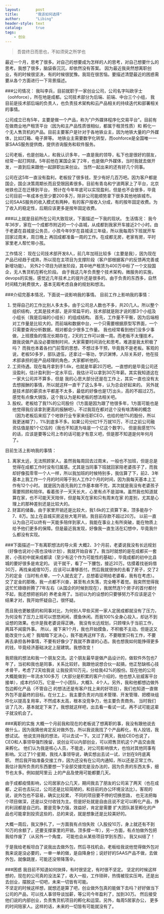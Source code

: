 ```yaml
---
layout:       post
title:        "我该如何选择"
author:       "Libing"
header-style: text
catalog:      true
tags:
    - 创业
---
```


> 吾尝终日而思也，不如须臾之所学也

最近一个月，思考了很多。对自己的想要成为怎样的人的思考，对自己想要什么的思考。我想了很多，脑袋昏沉沉，却依然没有答案。
因为最近我突然想离职创业，有的时候很坚决，有的时候很犹豫。我现在很苦恼。要描述清楚最近的困惑需要从各个方面进行一下背景描述。

###公司情况：
我叫李兵，目前就职于一家创业公司，公司名字叫欧孚士（oohforce），所在地是成都。公司技术部分为后端、前端、中台三个小组，
我目前是技术部后端的负责人，也负责技术架构和云产品相关的持续迭代和部署相关的事情。

公司成立已有5年，主要是做一个产品，称为"户外媒体程序化交易平台"。目前有在做商业地产租赁平台（因为和主产品性质很相似，都属于租赁性质）和
孵化一个无人售货机的产品。目前主要客户是针对于各地铁业主，因为地铁大量的户外媒体，比如灯箱、电子屏等。
地铁业主需要数字化转型，而oohforce是全国唯一一家SAAS服务提供商，提供咨询服务和软件服务。

公司老板，也是创始人，和我认识多年，一直是我的领导，私下也是很好的朋友，经常一起打网球。5年前他在某国企呆了2年，也是做户外媒体，当时我就去做开发，一直到后来跟他一起辞职出来创业。
当然一起出来的还有好几个同事。

公司在这5年一直没有盈利，老板投了很多钱，至少有好几百万吧。因为客户都是国企，国企决策周期长而且受限因素很多。目前有青岛和宁波两家上了平台，北京地铁也正在迁移到平台，
预计在今年年底可以实现盈利，但是也不会很多，毕竟公司目前一年成本也至少要200多万，除非公司能顺势拿下很多其他地铁城市。
公司SAAS服务的收入模式有两种，有的客户按收入分成，有的按年固定收费。为了收入的稳定性，后期应该更多是按年固定收费。

###以上就是目前所在公司大致现状，下面描述一下我的现状。
生活情况：
我今年36岁，家在一个成都市附近的一个小县城，从成都到我家开车接近2个小时。由于老婆在县城是公务员，小孩今年9岁在县城读三年级，所以我每周5下班就开车回家过周末，周日晚上
再回成都准备一周的工作。在成都无房，老家有房，平时家里老人帮忙带小孩。

工作情况：
现在公司技术部开发8人，前几年加班比较多（主要是我），因为现在产品已经趋于成熟，所以现在主项目为支撑阶段（客户部根据客户的反馈再完善或新增功能）。
另外2个项目为研发阶段，其中地产租赁为400万中标了一个文投国企，无人售货机在孵化阶段。
由于我这几年负责整个技术架构，微服务的实施，devops的实施，感觉近几年技术上的提升还是很多的。由于负责的东西多，自然时间精力耗费很大，基本无暇考虑自身的规划和想法。

###介绍完基本情况，下面说一说影响我的事情。
目前工作上影响我的事情：
1. 觉得自己的工作比别人多太多。由于公司总人数也不多，共20几人。所以整个组织结构，尤其是技术部，是非常扁平的，技术部就是刚才说的那3个小组及小组长（我是后端的小组长）的组成结构。
首先，工作量不平衡，因为后端相对工作量是比较大的。而前端和数据中台，一个只需要根据原型写界面，一个只需要查询分析数据，相对都会少很多工作量。
我也经常看到他们没多少事做，上班摸鱼的情况长期存在，2天的工作可以做一周。而老板不太懂技术，跟我说做产品没必要限制时间，大家需要时间消化和思考。难道是我太积极了吗？
而我也本着各扫门前雪的思想，不想过多干预，毕竟我不是老板。客观的说，老板50多岁，部队退伍，还拿过一等功，学识渊博，人际关系好，他在技术部承担的是产品经理的角色，大家都听他的。
2. 工资待遇。现在每月拿到手1.6k，也就是年薪20万吧。一直想的是毕竟公司还没盈利，估计盈利到一定水平后，我估计可以拿到30万年薪。其实我知道这在一家大公司并不算多，但是
我的心思大部分还是在工作上，其实一直也没有太去想报酬的事情，所以就这样一直干了这么多年，认为总会好起来的。
另外就是技术部的薪资水平都差不太多，最低的好像也是1万出头，高的不超过2万。感觉有点像大锅饭，这个我认为是和老板的想法相关吧。
3. 股权。老板给了我1%的公司股份（1方面是因为跟了他很多年，1方面可能也是他觉得我应该拿到更高的报酬吧）。不过我现在都对这个没有啥清晰的概念（因为老板后来招了个地铁行业专家来任职CEO，也给的他1%的股份，所以我更迷糊了），1%到底多不多。如果公司分红1千万就10万，不过之前公司融资估值是按1个亿估的（我也不知道为啥是一个亿这个数字）。
但是我感觉1%的话，应该是要等公司上市的话可能才有意义吧，但是那不知道是何年何月了。

目前生活上影响我的事情：
1. 离家太远，无法照顾家人。虽然我每周回去过周末，一般也不加班，但是总是觉得在成都工作时没有归属感。尤其是当同事下班就回家陪老婆孩子了，而我却好像孤零零一个人一样，所以我加班的时候特别多，我估算了下，前2、3年
基本上我工作一个月的时间等于别人工作2个月的时间，因为我每天基本上工作有12个小时。
就是因为首先我的工作基本做不完，其次就是我没有老婆孩子需要照顾和陪伴。看着孩子一天天长大，心里有点不是滋味。虽然我也知道就算在家，也不可能天天陪伴，但是每天在家和只有周末在家
的差别，尤其是心理上的那种差别还是比较大的。
2. 财富的储备。由于家里开销还是比较大，我1.6k的工资算下来，顶多能存个7、8万。加上在县城买房这些大笔开销，我目前存款不超过20万。
以前一直认为自己可以终有一天能多陪伴到家人，我能在事业上有所突破，能在物质上给予他们更多的保障。但是最近我发现，好像我一直生活在幻想中，毕竟我什么都没有实现。


###下面描述一下有离职想法的导火索
大概2、3个月前，老婆说我没有长远规划（好像也说对小孩也没啥计划），我就开始自省了。我当时就想的是在成都买一套房，小孩初中就来成都读（至少有这个作为可能性的基础），毕竟成都的初中比县城的要好很多是肯定的。
说干就干，看了一下腰包，接近20万。估摸着找爸妈借30万，再找亲戚借10万，应该可以凑够首付。然后我就很快的去看了房子，交了2万的定金（当时有点晕，一个人就去定了，总想着证明给老婆看，我有在考虑）。
交了定金的那晚，我一点都不兴奋，甚至有点失落，完全睡不着觉。我突然觉得我这忙忙碌碌折腾了7年左右（从国企的时候到现在），我居然连1个房子的首付都付不起，我还想把爸妈的
养老金用了。当初以为的设想的只要够努力不应该是这个结果才对，我开始怀疑自己，很怀疑。

而且我也更敏感的和同事对比，为何别人早些买房一家人定居成都就没有了压力，为何没有了压力上班可以悠悠闲闲，摸鱼休闲。而我100%全身心投入，却达不到设想的效果。也许是我老婆说得正确，
我没有长远规划，只顾埋头于当前工作，两耳不闻窗外事。
所以，接下来1个月，我也开始摸鱼，不积极不主动。但是这又能改变什么呢？
我暗暗下定决心，我不能再这样下去，不要眼里只有工作，不要再去承担各种事情，不要有好像少了我就不靠谱的心态。我也想我如何能挣得更多的钱，毕竟经济基础决定上层建筑。我想改变！

我把我的想法和我一个朋友交流。这个朋友最早是做产品设计的，做软件外包也7年了，当初和我也是同事，关系比较好。我跟他说想合伙一起搞，他正愁缺核心技术骨干，考虑了2天给我说
让我投资10万元，分给我42%的股份。现在他的公司大概能做到一年流水100多万（大部分是积累的客户介绍的，他也想入驻威客平台接单），成本约50万。它是一个小团队，大概3、4个人。另外，我和他都想边做外包边孵化产品（不管自己
的想法还是有客户找上来的好项目），我们也知道一直做外包不是最终的目标。在分工上，我主要负责对内技术管理、开发管理、把模块组件化以提高复用率，不然成本太高，根本没竞争力，他主要负责商务。
当时我们谈了几次，基本就定下来了。我想就这样吧，出去看一看试一试，再不试可能这辈子就没机会了。

###离职的实施
大概一个月前我和现在的老板说了想离职的事，我没有跟他说去做什么，因为我猜他肯定反对做外包，所以我说我找了个产品孵化，有人投钱，我想试试。
他说支持我的想法，可以去试一下。又过了两天，我给CEO也说了，CEO和人事领导强烈挽留，说创业可以内部创业，可以把售货机这个产品交由我来孵化。
他们认为我是核心人员，不能走，对公司影响很大，也怕对其他同事有影响。又过了1个星期，我找人事领导说，确实想出去试一试，计划在9月底离职。
然后我开始准备交接工作，因为还没有在公司内通知，所以还是正常工作。我估计我所负责的东西要想一下全部交接完是没办法的，因为负责的东西太多，细节也太多。例如就阿里云
上的产品及使用可能都要几天。

由于成都疫情影响，公司居家办公几天，期间我去了朋友的公司呆了两天（也在成都，之前也去玩过，公司还是比较简陋的，和目前的办公环境没法比）。客观的说，说外包也不容易，确实比较累，
不同的项目要不停的切换思路， 也无法把每个项目做深，还是以交付收钱为主。但是好处就是自由且说不定可以孵化产品，挣的利润都是自己的。要是竞争力强，效益好，肯定是需要
扩大团队甚至孵化的产品也可能拿到投资这些的，总的来说，就是想象还是比较美好的。

大概一周后，我又挣扎了，一方面我有点怕失败（入股投10万，身上就还有不到10万的余额了，还要支撑家里的开销，顶多撑一年），另一方面，有点怕做外包把我给作废了（从另外一个角度，
可能也会从某些项目学到东西）。 我又纠结了！

于是我给老板坦白了说我出去做外包，然后寻找机会。老板给我说他觉得做外包对我来说是没必要的，一单一单的做，是自降身份；说好好的SAAS产品不做，去做外包，就像跳崖，可能还没带降落伞。

###困惑
我目前不知道如何抉择，有时很坚定，有时很不坚定。
坚定的时候这样想的，现在的公司真的没法呆了，收入一般，工作琐碎，热情被现实压垮。还是出去创业，摆脱这一切吧，未来一切皆有可能。<br>
不坚定的时候这样想，就想还是算了吧，创业做外包真的能做下去吗？好好做当下公司的产品，可以找人事领导谈加薪，等公司今年盈利了，加到30万。
然后接受他们说的内部创业，负责售货机项目的孵化和运营。另外，每周5居家办公， 更多的时间陪家人。这样的话，未来的一切皆有可能就没有了。




